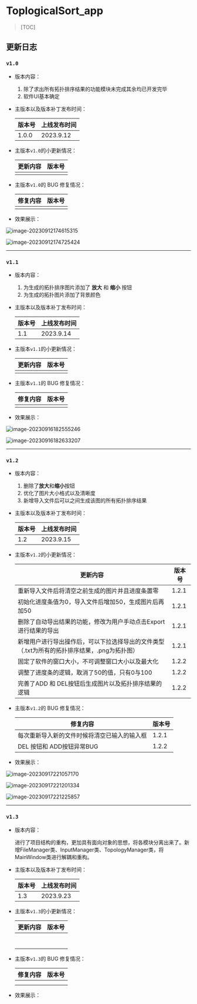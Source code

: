 # ToplogicalSort_app

> [TOC]

## 更新日志

### `v1.0`

- 版本内容：

  1. 除了求出所有拓扑排序结果的功能模块未完成其余均已开发完毕
  2. 软件UI基本确定

- 主版本以及版本补丁发布时间：

  | 版本号 | 上线发布时间 |
  | ------ | ------------ |
  | 1.0.0  | 2023.9.12    |

- 主版本`v1.0`的小更新情况：

  | 更新内容 | 版本号 |
  | -------- | ------ |
  |          |        |

- 主版本`v1.0`的 BUG 修复情况：

  | 修复内容 | 版本号 |
  | -------- | ------ |
  |          |        |

- 效果展示：

![image-20230912174615315](https://gitee.com/the-blade-is-in-the-scabbard/typora_photo_repo/raw/master/img/mainUI_v1_0.png)

![image-20230912174725424](https://gitee.com/the-blade-is-in-the-scabbard/typora_photo_repo/raw/master/img/app_v1_0.png)





---

### `v1.1`

- 版本内容：

  1. 为生成的拓扑排序图片添加了 **放大** 和 **缩小** 按钮
  2. 为生成的拓扑图片添加了背景颜色

- 主版本以及版本补丁发布时间：

  | 版本号 | 上线发布时间 |
  | ------ | ------------ |
  | 1.1    | 2023.9.14    |

- 主版本`v1.1`的小更新情况：

  | 更新内容 | 版本号 |
  | -------- | ------ |
  |          |        |

- 主版本`v1.1`的 BUG 修复情况：

  | 修复内容 | 版本号 |
  | -------- | ------ |
  |          |        |

- 效果展示：

![image-20230916182555246](https://gitee.com/the-blade-is-in-the-scabbard/typora_photo_repo/raw/master/img/app_v1_1.png)

![image-20230916182633207](https://gitee.com/the-blade-is-in-the-scabbard/typora_photo_repo/raw/master/img/app_v1_1(2).png)



---

### `v1.2`

- 版本内容：

  1. 删除了**放大**和**缩小**按钮
  2. 优化了图片大小格式以及清晰度
  3. 新增导入文件后可以之间生成该图的所有拓扑排序结果

- 主版本以及版本补丁发布时间：

  | 版本号 | 上线发布时间 |
  | ------ | ------------ |
  | 1.2    | 2023.9.15    |

- 主版本`v1.2`的小更新情况：

  | 更新内容                                                     | 版本号 |
  | ------------------------------------------------------------ | ------ |
  | 重新导入文件后将清空之前生成的图片并且进度条置零             | 1.2.1  |
  | 初始化进度条值为0，导入文件后增加50，生成图片后再加50        | 1.2.1  |
  | 删除了自动导出结果的功能，修改为用户手动点击Export进行结果的导出 | 1.2.1  |
  | 新增用户进行导出操作后，可以下拉选择导出的文件类型（.txt为所有的拓扑排序结果，.png为拓扑图） | 1.2.1  |
  | 固定了软件的窗口大小，不可调整窗口大小以及最大化             | 1.2.2  |
  | 调整了进度条的逻辑，取消了50的值，只有0与100                 | 1.2.2  |
  | 完善了ADD 和 DEL按钮后生成图片以及拓扑排序结果的逻辑         | 1.2.2  |

- 主版本`v1.2`的 BUG 修复情况：

  | 修复内容                                     | 版本号 |
  | -------------------------------------------- | ------ |
  | 每次重新导入新的文件时候将清空已输入的输入框 | 1.2.1  |
  | DEL 按钮和 ADD按钮异常BUG                    | 1.2.2  |

- 效果展示：

![image-20230917221057170](https://gitee.com/the-blade-is-in-the-scabbard/typora_photo_repo/raw/master/img/app_v1.2.1.png)

![image-20230917221201334](https://gitee.com/the-blade-is-in-the-scabbard/typora_photo_repo/raw/master/img/app_v1.2.1(1).png)

![image-20230917221225857](https://gitee.com/the-blade-is-in-the-scabbard/typora_photo_repo/raw/master/img/app_v1.2.1(3).png)



---

### `v1.3`

- 版本内容：

  ​		进行了项目结构的重构，更加具有面向对象的思想，将各模块分离出来了。新增FileManager类、InputManager类、TopologyManager类，将MainWindow类进行解耦和重构。

- 主版本以及版本补丁发布时间：

  | 版本号 | 上线发布时间 |
  | ------ | ------------ |
  | 1.3    | 2023.9.23    |

- 主版本`v1.3`的小更新情况：

  | 更新内容 | 版本号 |
  | -------- | ------ |
  |          |        |
  |          |        |
  |          |        |
  |          |        |
  |          |        |
  |          |        |
  |          |        |

- 主版本`v1.3`的 BUG 修复情况：

  | 修复内容 | 版本号 |
  | -------- | ------ |
  |          |        |
  |          |        |

- 效果展示：